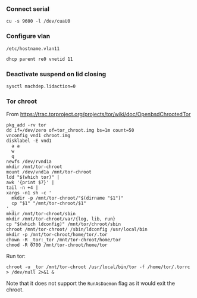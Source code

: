 ### Connect serial

```
cu -s 9600 -l /dev/cuaU0
```

### Configure vlan

`/etc/hostname.vlan11`
```
dhcp parent re0 vnetid 11
```

### Deactivate suspend on lid closing

```
sysctl machdep.lidaction=0
```

### Tor chroot

From https://trac.torproject.org/projects/tor/wiki/doc/OpenbsdChrootedTor

```
pkg_add -rv tor
dd if=/dev/zero of=tor_chroot.img bs=1m count=50
vnconfig vnd1 chroot.img
disklabel -E vnd1
  a a
  w
  q
newfs /dev/rvnd1a
mkdir /mnt/tor-chroot
mount /dev/vnd1a /mnt/tor-chroot
ldd "$(which tor)" |
awk '{print $7}' |
tail -n +4 |
xargs -n1 sh -c '
  mkdir -p /mnt/tor-chroot/"$(dirname "$1")"
  cp "$1" "/mnt/tor-chroot/$1"
' _
mkdir /mnt/tor-chroot/sbin
mkdir /mnt/tor-chroot/var/{log, lib, run}
cp "$(which ldconfig)" /mnt/tor/chroot/sbin
chroot /mnt/tor-chroot/ /sbin/ldconfig /usr/local/bin
mkdir -p /mnt/tor-chroot/home/tor/.tor
chown -R _tor:_tor /mnt/tor-chroot/home/tor
chmod -R 0700 /mnt/tor-chroot/home/tor
```

Run tor:

```
chroot -u _tor /mnt/tor-chroot /usr/local/bin/tor -f /home/tor/.torrc > /dev/null 2>&1 &
```

Note that it does not support the `RunAsDaemon` flag as it would exit the chroot.
